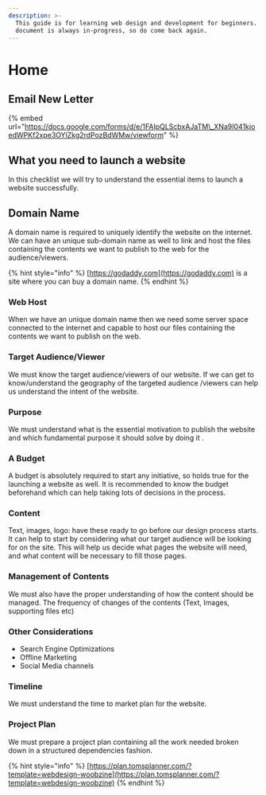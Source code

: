```yaml
---
description: >-
  This guide is for learning web design and development for beginners. The
  document is always in-progress, so do come back again.
---
```


# Home

## Email New Letter 

{% embed url="https://docs.google.com/forms/d/e/1FAIpQLScbxAJaTM\_XNa9I041kjoedWPKf2xpe3OYlZkg2rdPozBdWMw/viewform" %}



## What you need to launch a website

In this checklist we will try to understand the essential items to launch a website successfully.

## Domain Name

A domain name is required to uniquely identify the website on the internet. We can have an unique sub-domain name as well to link and host the files containing the contents we want to publish to the web for the audience/viewers.

{% hint style="info" %}
[https://godaddy.com](https://godaddy.com) is a  site where you can buy a domain name.
{% endhint %}

### Web Host

When we have an unique domain name then we need some server space connected to the internet and capable to host our files containing the contents we want to publish on the web.

### Target Audience/Viewer

We must know the target audience/viewers of our website. If we can get to know/understand the geography of the targeted audience /viewers can help us understand the intent of the website.

### Purpose

We must understand what is the essential motivation to publish the website and which fundamental purpose it should solve by doing it .

### A Budget

A budget is absolutely required to start any initiative, so holds true for the launching a website as well. It is recommended to know the budget beforehand which can help taking lots of decisions in the process.

### Content

Text, images, logo: have these ready to go before our design process starts. It can help to start by considering what our target audience will be looking for on the site. This will help us decide what pages the website will need, and what content will be necessary to fill those pages.

### Management of Contents

We must also have the proper understanding of how the content should be managed. The frequency of changes of the contents \(Text, Images, supporting files etc\)

### Other Considerations

* Search Engine Optimizations
* Offline Marketing
* Social Media channels

### Timeline

We must understand the time to market plan for the website.

### Project Plan

We must prepare a project plan containing all the work needed broken down in a structured dependencies fashion.

{% hint style="info" %}
[https://plan.tomsplanner.com/?template=webdesign-woobzine](https://plan.tomsplanner.com/?template=webdesign-woobzine)
{% endhint %}



